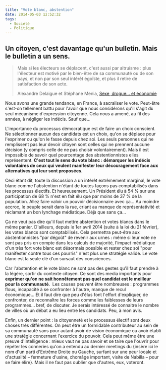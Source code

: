 ```yaml
---
title: "Vote blanc, abstention"
date: 2014-05-03 12:52:32
tags:
  - Société
  - Politique
---
```


## Un citoyen, c'est davantage qu'un bulletin. Mais le bulletin a un sens.

> Mais si les électeurs se déplacent, c'est aussi par altruisme&nbsp;: plus l'électeur est motivé par le bien-être de sa communauté ou de son pays, et non par son seul intérêt égoïste, et plus il retire de satisfaction de son acte.
>
>
> Alexandre Delaigue et Stéphane Menia, [Sexe, drogue… et économie](http://econoclaste.org.free.fr/econoclaste/?page_id=163 "Sexe, drogue… et économie")

Nous avons une grande tendance, en France, à sacraliser le vote. Peut-être s'est-on tellement battu pour l'avoir que nous considérons qu'il s'agit du seul mécanisme d'expression citoyenne. Cela nous a amené, au fil des années, à négliger les indécis. Sauf que…

<!-- more -->

L'importance du processus démocratique est de faire un choix conscient. Ne sélectionner aucun des candidats est un choix, qu'on se déplace pour l'exprimer ou qu'on le fasse depuis chez soi. Les seuls personnes qui ne remplissent pas leur devoir citoyen sont celles qui ne prennent aucune décision (y compris celle de ne pas choisir volontairement). Mais il est impossible de savoir quel pourcentage des abstentionnistes elles représentent. **C'est tout le sens du vote blanc&nbsp;: démarquer les indécis volontaires de ceux qui veulent manifester leur découragement face aux alternatives qui leur sont proposées.**

Ceci étant dit, toute la discussion a un intérêt extrêmement marginal, le vote blanc comme l'abstention n'étant de toutes façons pas comptabilisés dans les processus électifs. Et heureusement. Un Président élu à 54 % sur une participation de 68 % n'est en fait élu que par moins de 37 % de la population. Allez faire valoir un pouvoir décisionnaire avec ça… Au moindre accroc, le peuple serait dans la rue, criant au manque de représentativité et réclamant un bon lynchage médiatique. Déjà que sans ça…

Ça ne veut pas dire qu'il faut mettre abstention et votes blancs dans le même panier. D'ailleurs, depuis le 1er avril 2014 (suite à la loi du 21 février), les votes blancs sont comptabilisés. Cela permettra peut-être aux abstentionnistes "par dégoût" de revenir aux urnes&nbsp;: même si leur vote ne sont pas pris en compte dans les calculs de majorité, l'impact médiatique d'un très fort vote blanc est désormais possible et rester chez soi "pour manifester contre tous ces pourris" n'est plus une stratégie valide. Le vote blanc est la seule clé d'un sursaut des consciences.

Car l'abstention et le vote blanc ne sont pas des gestes qu'il faut prendre à la légère, sortir du contexte citoyen. Ce sont des media importants pour **exprimer qu'on ne sait honnêtement pas quel candidat est le meilleur pour la communauté**.  Les causes peuvent être nombreuses&nbsp;: programmes flous, incapacité à se confronter à l'autre, manque de recul économique… Et il faut dire que peu d'élus font l'effort d'expliquer, de confronter, de reconnaître les forces comme les faiblesses de leurs programmes… bref, de discuter. Je serais intéressé de connaitre le nombre de villes où un débat a eu lieu entre les candidats. Peu, à mon avis.

Enfin, un dernier point&nbsp;: la citoyenneté et le processus électif sont deux choses très différentes. On peut être un formidable contributeur au sein de sa communauté sans pour autant avoir de vision économique ou avoir établi une stratégie concernant l'exercice du pouvoir. Cela peut même être une preuve d'intelligence&nbsp;: mieux vaut ne pas savoir et se taire que l'ouvrir pour répéter les conneries qu'on a entendu au dernier meetings du {insère ici le nom d'un parti d'Extrême Droite ou Gauche, surfant sur une peur locale et d'actualité – fermeture d'usine, chomâge important, visite de Nabilla – pour se faire élire}. Mais il ne faut pas oublier que d'autres, eux, voteront.

&nbsp;
